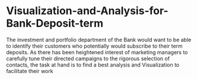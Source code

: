 # Visualization-and-Analysis-for-Bank-Deposit-term
The investment and portfolio department of the Bank would want to be able to identify their customers who potentially would subscribe to their term deposits. As there has been heightened interest of marketing managers to carefully tune their directed campaigns to the rigorous selection of contacts, the task at hand is to find a best analysis and Visualization to facilitate their work
